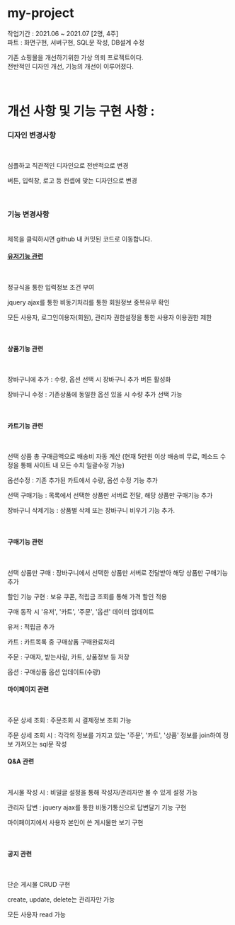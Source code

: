 # my-project
<span>작업기간 : 2021.06 ~ 2021.07 [2명, 4주]</span>
<br/>
<span>파트 : 화면구현, 서버구현, SQL문 작성, DB설계 수정</span>

<p>
  기존 쇼핑몰을 개선하기위한 가상 의뢰 프로젝트이다. <br/>
  전반적인 디자인 개선, 기능의 개선이 이루어졌다. 
</p> 
<br/>

# 개선 사항 및 기능 구현 사항 : 
<h3>디자인 변경사항 </h3> <br/>
<p>심플하고 직관적인 디자인으로 전반적으로 변경</p>
<p>버튼, 입력창, 로고 등 컨셉에 맞는 디자인으로 변경</p>

<br/>
<h3>기능 변경사항 </h3> <br/>
<span>제목을 클릭하시면 github 내 커밋된 코드로 이동합니다.</span>

<a href="https://github.com/dbsxortime/my-project/tree/main/Project/src/main/webapp/WEB-INF/views/login">
  <h4>유저기능 관련</h4> 
</a>
<br/>
<p>정규식을 통한 입력정보 조건 부여</p>
<p>jquery ajax를 통한 비동기처리를 통한 회원정보 중복유무 확인</p>
<p>모든 사용자, 로그인이용자(회원), 관리자 권한설정을 통한 사용자 이용권한 제한 </p>
<br/>

<h4>상품기능 관련</h4> <br/>
<p>장바구니에 추가 : 수량, 옵션 선택 시 장바구니 추가 버튼 활성화</p>
<p>장바구니 수정 : 기존상품에 동일한 옵션 있을 시 수량 추가 선택 가능</p>
<br/>

<h4>카트기능 관련</h4> <br/>
<p>선택 상품 총 구매금액으로 배송비 자동 계산 (현재 5만원 이상 배송비 무료, 메소드 수정을 통해 사이트 내 모든 수치 일괄수정 가능)</p>
<p>옵션수정 : 기존 추가된 카트에서 수량, 옵션 수정 기능 추가</p>
<p>선택 구매기능 : 목록에서 선택한 상품만 서버로 전달, 해당 상품만 구매기능 추가</p>
<p>장바구니 삭제기능 : 상품별 삭제 또는 장바구니 비우기 기능 추가.</p>
<br/>

<h4>구매기능 관련</h4> <br/>
<p>선택 상품만 구매 : 장바구니에서 선택한 상품만 서버로 전달받아 해당 상품만 구매기능 추가</p>
<p>할인 기능 구현 : 보유 쿠폰, 적립금 조회를 통해 가격 할인 적용</p>
<p>구매 동작 시 '유저', '카트', '주문', '옵션' 데이터 업데이트</p>
<p>유저 : 적립금 추가</p>
<p>카트 : 카트목록 중 구매상품 구매완료처리</p>
<p>주문 : 구매자, 받는사람, 카트, 상품정보 등 저장</p>
<p>옵션 : 구매상품 옵션 업데이트(수량)</p>

<h4>마이페이지 관련</h4> <br/>
<p>주문 상세 조회 : 주문조회 시 결제정보 조회 가능</p>
<p>주문 상세 조회 시 : 각각의 정보를 가지고 있는 '주문', '카트', '상품' 정보를 join하여 정보 가져오는 sql문 작성</p>

<h4>Q&A 관련</h4> <br/>
<p>게시물 작성 시 : 비밀글 설정을 통해 작성자/관리자만 볼 수 있게 설정 가능</p>
<p>관리자 답변 : jquery ajax를 통한 비동기통신으로 답변달기 기능 구현</p>
<p>마이페이지에서 사용자 본인이 쓴 게시물만 보기 구현</p>
<br/>

<h4>공지 관련</h4> <br/>
<p>단순 게시물 CRUD 구현</p>
<p>create, update, delete는 관리자만 가능</p>
<p>모든 사용자 read 가능</p>

